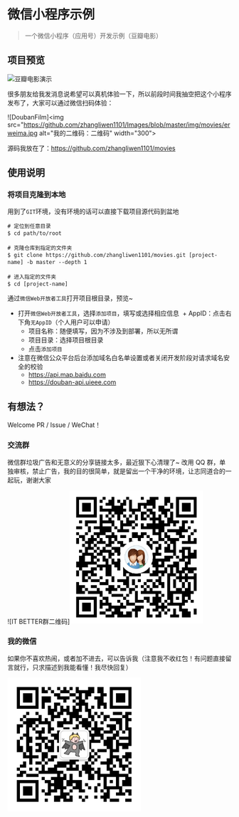 # 微信小程序示例

> 一个微信小程序（应用号）开发示例（豆瓣电影）


## 项目预览

![豆瓣电影演示](https://user-images.githubusercontent.com/6166576/58858164-82ae5880-86d9-11e9-9691-d775a9f5d500.gif)

很多朋友给我发消息说希望可以真机体验一下，所以前段时间我抽空把这个小程序发布了，大家可以通过微信扫码体验：

![DoubanFilm]<img src="https://github.com/zhangliwen1101/Images/blob/master/img/movies/erweima.jpg alt="我的二维码：二维码" width="300">

源码我放在了：https://github.com/zhangliwen1101/movies

## 使用说明

### 将项目克隆到本地

用到了`GIT`环境，没有环境的话可以直接下载项目源代码到盆地

```shell
# 定位到任意目录
$ cd path/to/root

# 克隆仓库到指定的文件夹
$ git clone https://github.com/zhangliwen1101/movies.git [project-name] -b master --depth 1

# 进入指定的文件夹
$ cd [project-name]
```

通过`微信Web开放者工具`打开项目根目录，预览~

- 打开`微信Web开放者工具`，选择`添加项目`，填写或选择相应信息
   + AppID：点击右下角`无AppID`（个人用户可以申请）
  - 项目名称：随便填写，因为不涉及到部署，所以无所谓
  - 项目目录：选择项目根目录
  - 点击`添加项目`
- 注意在微信公众平台后台添加域名白名单设置或者关闭开发阶段对请求域名安全的校验
  - https://api.map.baidu.com
  - https://douban-api.uieee.com


## 有想法？

Welcome PR / Issue / WeChat！

### 交流群

微信群垃圾广告和无意义的分享链接太多，最近狠下心清理了~
改用 QQ 群，单独审核，禁止广告，我的目的很简单，就是留出一个干净的环境，让志同道合的一起玩，谢谢大家

![IT BETTER群二维码]<img src="https://raw.githubusercontent.com/zhangliwen1101/Images/master/img/movies/qq.png" alt="我的QQ群：QQ" width="300">

### 我的微信

如果你不喜欢热闹，或者加不进去，可以告诉我（注意我不收红包！有问题直接留言就行，只求描述到我能看懂！我尽快回复）

<img src="https://raw.githubusercontent.com/zhangliwen1101/Images/master/img/movies/weixin.jpg" alt="我的微信：WEDN-NET" width="300">
